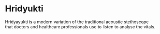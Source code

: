 # Hridyukti
Hridyayukti is a modern variation of the traditional acoustic stethoscope that doctors and healthcare professionals use to listen to analyse the vitals.
